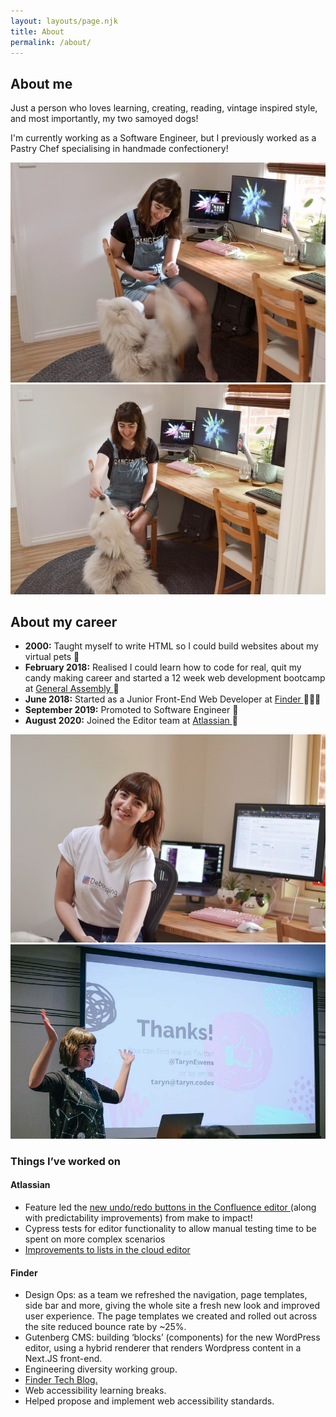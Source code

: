 ```yaml
---
layout: layouts/page.njk
title: About
permalink: /about/
---
```


<section class="about">
    <h2>About me</h2>
    <p>Just a person who loves learning, creating, reading, vintage inspired style, and most importantly, my two samoyed dogs!</p>
    <p>I'm currently working as a Software Engineer, but I previously worked as a Pastry Chef specialising in handmade confectionery!</p>
    <p></p>
    <section class="aboutImageWrapper">
    <img
      src="/images/taryn-lexi-desk1.jpg"
      alt="Taryn at her desk with her big fluffy dog begging for treats"
      class="imageHalf"
    />
    <img
      src="/images/taryn-lexi-desk2.jpg"
      alt="Taryn at her desk giving her big fluffy dog a treat"
      class="imageHalf"
    />
  </section>
    <h2>About my career</h2>
    <ul className={utilStyles.listStandard}>
      <li>
        <strong>2000:</strong> Taught myself to write HTML so I
        could build websites about my virtual pets 🐶
      </li>
      <li>
        <strong>February 2018:</strong> Realised I could learn how
        to code for real, quit my candy making career and started a 12 week
        web development bootcamp at
        <a
          className={utilStyles.linkFeature}
          href="https://generalassemb.ly/"
        >
          General Assembly
        </a>
        🍬
      </li>
      <li>
        <strong>June 2018:</strong> Started as a Junior Front-End Web
        Developer at
        <a
          className={utilStyles.linkFeature}
          href="https://www.finder.com.au/"
        >
          Finder
        </a>
        👩🏻‍💻
      </li>
      <li>
        <strong>September 2019:</strong> Promoted to Software Engineer 🎉
      </li>
      <li>
        <strong>August 2020:</strong> Joined the Editor team at
        <a
          className={utilStyles.linkFeature}
          href="https://www.atlassian.com/"
        >
          Atlassian
        </a>
        🥳
      </li>
    </ul>
  </section>
  <section class="aboutImageWrapper">
    <img
      src="/images/taryndesk.jpg"
      alt="Taryn sitting in her home office"
      class="imageHalf"
    />
    <img
      src="/images/speaking-thanks.jpg"
      alt="Taryn speaking at SydCSS"
      class="imageHalf"
    />
  </section>
  <section>
    <h3 className={utilStyles.h3}>Things I’ve worked on</h3>
    <h4>Atlassian</h4>
    <ul className={utilStyles.listStandard}>
      <li>
        Feature led the
        <a href="https://community.atlassian.com/t5/Confluence-articles/New-Undo-Redo-buttons-in-the-Confluence-editor/ba-p/1735895"> 
          new undo/redo buttons in the Confluence editor
        </a>
        (along with predictability improvements) from make to impact!
      </li>
      <li>
        Cypress tests for editor functionality to allow manual testing time
        to be spent on more complex scenarios
      </li>
      <li>
        <a href="https://community.atlassian.com/t5/Confluence-Cloud-articles/Solving-WTF-moments-in-Confluence-Improvements-to-lists-have/ba-p/1601228">
          Improvements to lists in the cloud editor
        </a>
      </li>
    </ul>
    <h4>Finder</h4>
    <ul className={utilStyles.listStandard}>
      <li>
        Design Ops: as a team we refreshed the navigation, page templates,
        side bar and more, giving the whole site a fresh new look and
        improved user experience. The page templates we created and rolled
        out across the site reduced bounce rate by ~25%.
      </li>
      <li>
        Gutenberg CMS: building ‘blocks’ (components) for the new WordPress
        editor, using a hybrid renderer that renders Wordpress content in a
        Next.JS front-end.
      </li>
      <li>
        Engineering diversity working group.
      </li>
      <li>
        <a
          className={utilStyles.linkFeature}
          href="https://medium.com/finder-tech"
        >
          Finder Tech Blog.
        </a>
      </li>
      <li>
        Web accessibility learning breaks.
      </li>
      <li>
        Helped propose and implement web accessibility standards.
      </li>
    </ul>
  </section>
</section>
